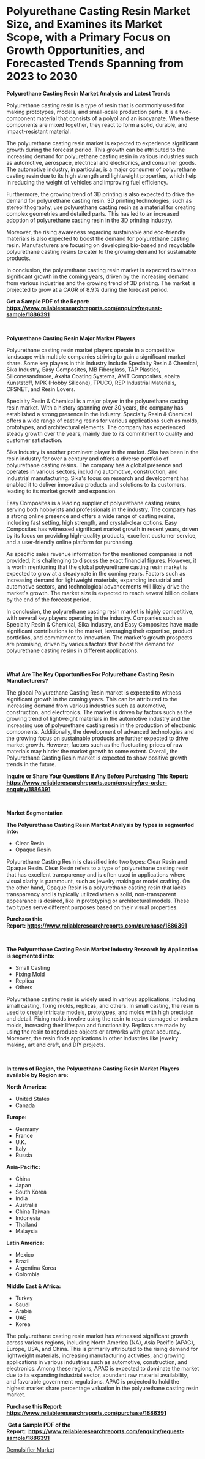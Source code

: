 <p><h1>Polyurethane Casting Resin Market Size, and Examines its Market Scope, with a Primary Focus on Growth Opportunities, and Forecasted Trends Spanning from 2023 to 2030</h1></p><p><strong>Polyurethane Casting Resin Market Analysis and Latest Trends</strong></p>
<p><p>Polyurethane casting resin is a type of resin that is commonly used for making prototypes, models, and small-scale production parts. It is a two-component material that consists of a polyol and an isocyanate. When these components are mixed together, they react to form a solid, durable, and impact-resistant material.</p><p>The polyurethane casting resin market is expected to experience significant growth during the forecast period. This growth can be attributed to the increasing demand for polyurethane casting resin in various industries such as automotive, aerospace, electrical and electronics, and consumer goods. The automotive industry, in particular, is a major consumer of polyurethane casting resin due to its high strength and lightweight properties, which help in reducing the weight of vehicles and improving fuel efficiency.</p><p>Furthermore, the growing trend of 3D printing is also expected to drive the demand for polyurethane casting resin. 3D printing technologies, such as stereolithography, use polyurethane casting resin as a material for creating complex geometries and detailed parts. This has led to an increased adoption of polyurethane casting resin in the 3D printing industry.</p><p>Moreover, the rising awareness regarding sustainable and eco-friendly materials is also expected to boost the demand for polyurethane casting resin. Manufacturers are focusing on developing bio-based and recyclable polyurethane casting resins to cater to the growing demand for sustainable products.</p><p>In conclusion, the polyurethane casting resin market is expected to witness significant growth in the coming years, driven by the increasing demand from various industries and the growing trend of 3D printing. The market is projected to grow at a CAGR of 8.9% during the forecast period.</p></p>
<p><strong>Get a Sample PDF of the Report:&nbsp; <a href="https://www.reliableresearchreports.com/enquiry/request-sample/1886391">https://www.reliableresearchreports.com/enquiry/request-sample/1886391</a></strong></p>
<p>&nbsp;</p>
<p><strong>Polyurethane Casting Resin Major Market Players</strong></p>
<p><p>Polyurethane casting resin market players operate in a competitive landscape with multiple companies striving to gain a significant market share. Some key players in this industry include Specialty Resin & Chemical, Sika Industry, Easy Composites, MB Fiberglass, TAP Plastics, Siliconesandmore, Axalta Coating Systems, AMT Composites, ebalta Kunststoff, MPK (Hobby Silicone), TPUCO, REP Industrial Materials, CFSNET, and Resin Lovers.</p><p>Specialty Resin & Chemical is a major player in the polyurethane casting resin market. With a history spanning over 30 years, the company has established a strong presence in the industry. Specialty Resin & Chemical offers a wide range of casting resins for various applications such as molds, prototypes, and architectural elements. The company has experienced steady growth over the years, mainly due to its commitment to quality and customer satisfaction.</p><p>Sika Industry is another prominent player in the market. Sika has been in the resin industry for over a century and offers a diverse portfolio of polyurethane casting resins. The company has a global presence and operates in various sectors, including automotive, construction, and industrial manufacturing. Sika's focus on research and development has enabled it to deliver innovative products and solutions to its customers, leading to its market growth and expansion.</p><p>Easy Composites is a leading supplier of polyurethane casting resins, serving both hobbyists and professionals in the industry. The company has a strong online presence and offers a wide range of casting resins, including fast setting, high strength, and crystal-clear options. Easy Composites has witnessed significant market growth in recent years, driven by its focus on providing high-quality products, excellent customer service, and a user-friendly online platform for purchasing.</p><p>As specific sales revenue information for the mentioned companies is not provided, it is challenging to discuss the exact financial figures. However, it is worth mentioning that the global polyurethane casting resin market is expected to grow at a steady rate in the coming years. Factors such as increasing demand for lightweight materials, expanding industrial and automotive sectors, and technological advancements will likely drive the market's growth. The market size is expected to reach several billion dollars by the end of the forecast period.</p><p>In conclusion, the polyurethane casting resin market is highly competitive, with several key players operating in the industry. Companies such as Specialty Resin & Chemical, Sika Industry, and Easy Composites have made significant contributions to the market, leveraging their expertise, product portfolios, and commitment to innovation. The market's growth prospects are promising, driven by various factors that boost the demand for polyurethane casting resins in different applications.</p></p>
<p>&nbsp;</p>
<p><strong>What Are The Key Opportunities For Polyurethane Casting Resin Manufacturers?</strong></p>
<p><p>The global Polyurethane Casting Resin market is expected to witness significant growth in the coming years. This can be attributed to the increasing demand from various industries such as automotive, construction, and electronics. The market is driven by factors such as the growing trend of lightweight materials in the automotive industry and the increasing use of polyurethane casting resin in the production of electronic components. Additionally, the development of advanced technologies and the growing focus on sustainable products are further expected to drive market growth. However, factors such as the fluctuating prices of raw materials may hinder the market growth to some extent. Overall, the Polyurethane Casting Resin market is expected to show positive growth trends in the future.</p></p>
<p><strong>Inquire or Share Your Questions If Any Before Purchasing This Report: <a href="https://www.reliableresearchreports.com/enquiry/pre-order-enquiry/1886391">https://www.reliableresearchreports.com/enquiry/pre-order-enquiry/1886391</a></strong></p>
<p>&nbsp;</p>
<p><strong>Market Segmentation</strong></p>
<p><strong>The Polyurethane Casting Resin Market Analysis by types is segmented into:</strong></p>
<p><ul><li>Clear Resin</li><li>Opaque Resin</li></ul></p>
<p><p>Polyurethane Casting Resin is classified into two types: Clear Resin and Opaque Resin. Clear Resin refers to a type of polyurethane casting resin that has excellent transparency and is often used in applications where visual clarity is paramount, such as jewelry making or model crafting. On the other hand, Opaque Resin is a polyurethane casting resin that lacks transparency and is typically utilized when a solid, non-transparent appearance is desired, like in prototyping or architectural models. These two types serve different purposes based on their visual properties.</p></p>
<p><strong>Purchase this Report:&nbsp;<a href="https://www.reliableresearchreports.com/purchase/1886391">https://www.reliableresearchreports.com/purchase/1886391</a></strong></p>
<p>&nbsp;</p>
<p><strong>The Polyurethane Casting Resin Market Industry Research by Application is segmented into:</strong></p>
<p><ul><li>Small Casting</li><li>Fixing Mold</li><li>Replica</li><li>Others</li></ul></p>
<p><p>Polyurethane casting resin is widely used in various applications, including small casting, fixing molds, replicas, and others. In small casting, the resin is used to create intricate models, prototypes, and molds with high precision and detail. Fixing molds involve using the resin to repair damaged or broken molds, increasing their lifespan and functionality. Replicas are made by using the resin to reproduce objects or artworks with great accuracy. Moreover, the resin finds applications in other industries like jewelry making, art and craft, and DIY projects.</p></p>
<p>&nbsp;</p>
<p><strong>In terms of Region, the Polyurethane Casting Resin Market Players available by Region are:</strong></p>
<p>
    <p> <strong> North America: </strong>
        <ul>
            <li>United States</li>
            <li>Canada</li>
        </ul>
        </p> 
    <p> <strong> Europe: </strong>
        <ul>
            <li>Germany</li>
            <li>France</li>
            <li>U.K.</li>
            <li>Italy</li>
            <li>Russia</li>
        </ul>
        </p> 
    <p> <strong> Asia-Pacific: </strong>
        <ul>
            <li>China</li>
            <li>Japan</li>
            <li>South Korea</li>
            <li>India</li>
            <li>Australia</li>
            <li>China Taiwan</li>
            <li>Indonesia</li>
            <li>Thailand</li>
            <li>Malaysia</li>
        </ul>
        </p> 
    <p> <strong> Latin America: </strong>
        <ul>
            <li>Mexico</li>
            <li>Brazil</li>
            <li>Argentina Korea</li>
            <li>Colombia</li>
        </ul>
        </p> 
    <p> <strong> Middle East & Africa: </strong>
        <ul>
            <li>Turkey</li>
            <li>Saudi</li>
            <li>Arabia</li>
            <li>UAE</li>
            <li>Korea</li>
        </ul>
    </p>
    </p>
<p><p>The polyurethane casting resin market has witnessed significant growth across various regions, including North America (NA), Asia Pacific (APAC), Europe, USA, and China. This is primarily attributed to the rising demand for lightweight materials, increasing manufacturing activities, and growing applications in various industries such as automotive, construction, and electronics. Among these regions, APAC is expected to dominate the market due to its expanding industrial sector, abundant raw material availability, and favorable government regulations. APAC is projected to hold the highest market share percentage valuation in the polyurethane casting resin market.</p></p>
<p><strong>Purchase this Report: <a href="https://www.reliableresearchreports.com/purchase/1886391">https://www.reliableresearchreports.com/purchase/1886391</a></strong></p>
<p>&nbsp;<strong>Get a Sample PDF of the Report:&nbsp;&nbsp;<a href="https://www.reliableresearchreports.com/enquiry/request-sample/1886391">https://www.reliableresearchreports.com/enquiry/request-sample/1886391</a></strong></p>
<p><strong></strong></p>
<p><p><a href="https://github.com/RickHolmes3/Market-Research-Report-List-2/blob/main/demulsifier-market.md">Demulsifier Market</a></p></p>